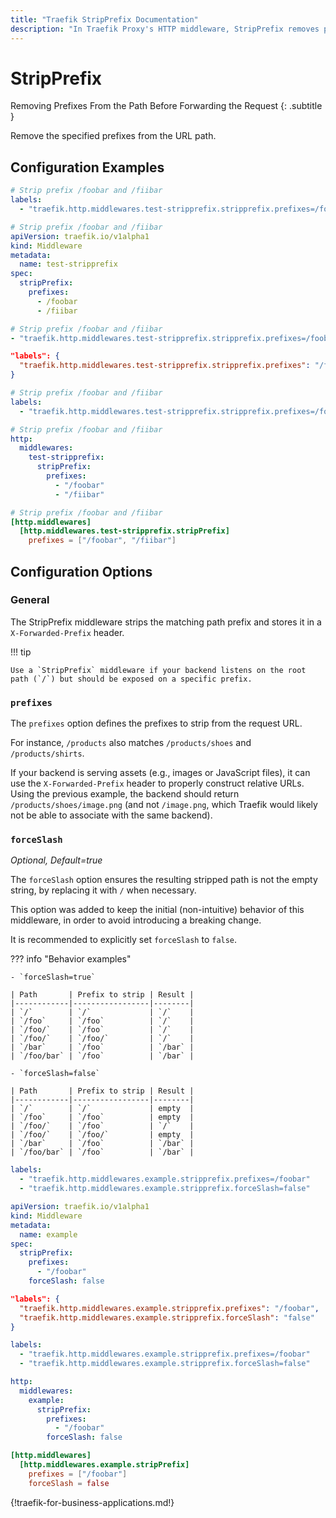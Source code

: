 ```yaml
---
title: "Traefik StripPrefix Documentation"
description: "In Traefik Proxy's HTTP middleware, StripPrefix removes prefixes from paths before forwarding requests. Read the technical documentation."
---
```


# StripPrefix

Removing Prefixes From the Path Before Forwarding the Request
{: .subtitle }

<!--
TODO: add schema
-->

Remove the specified prefixes from the URL path.

## Configuration Examples

```yaml tab="Docker"
# Strip prefix /foobar and /fiibar
labels:
  - "traefik.http.middlewares.test-stripprefix.stripprefix.prefixes=/foobar,/fiibar"
```

```yaml tab="Kubernetes"
# Strip prefix /foobar and /fiibar
apiVersion: traefik.io/v1alpha1
kind: Middleware
metadata:
  name: test-stripprefix
spec:
  stripPrefix:
    prefixes:
      - /foobar
      - /fiibar
```

```yaml tab="Consul Catalog"
# Strip prefix /foobar and /fiibar
- "traefik.http.middlewares.test-stripprefix.stripprefix.prefixes=/foobar,/fiibar"
```

```json tab="Marathon"
"labels": {
  "traefik.http.middlewares.test-stripprefix.stripprefix.prefixes": "/foobar,/fiibar"
}
```

```yaml tab="Rancher"
# Strip prefix /foobar and /fiibar
labels:
  - "traefik.http.middlewares.test-stripprefix.stripprefix.prefixes=/foobar,/fiibar"
```

```yaml tab="File (YAML)"
# Strip prefix /foobar and /fiibar
http:
  middlewares:
    test-stripprefix:
      stripPrefix:
        prefixes:
          - "/foobar"
          - "/fiibar"
```

```toml tab="File (TOML)"
# Strip prefix /foobar and /fiibar
[http.middlewares]
  [http.middlewares.test-stripprefix.stripPrefix]
    prefixes = ["/foobar", "/fiibar"]
```

## Configuration Options

### General

The StripPrefix middleware strips the matching path prefix and stores it in a `X-Forwarded-Prefix` header.

!!! tip

    Use a `StripPrefix` middleware if your backend listens on the root path (`/`) but should be exposed on a specific prefix.

### `prefixes`

The `prefixes` option defines the prefixes to strip from the request URL.

For instance, `/products` also matches `/products/shoes` and `/products/shirts`.

If your backend is serving assets (e.g., images or JavaScript files), it can use the `X-Forwarded-Prefix` header to properly construct relative URLs.
Using the previous example, the backend should return `/products/shoes/image.png` (and not `/image.png`, which Traefik would likely not be able to associate with the same backend).

### `forceSlash`

_Optional, Default=true_

The `forceSlash` option ensures the resulting stripped path is not the empty string, by replacing it with `/` when necessary.

This option was added to keep the initial (non-intuitive) behavior of this middleware, in order to avoid introducing a breaking change.

It is recommended to explicitly set `forceSlash` to `false`.

??? info "Behavior examples"

    - `forceSlash=true`

    | Path       | Prefix to strip | Result |
    |------------|-----------------|--------|
    | `/`        | `/`             | `/`    |
    | `/foo`     | `/foo`          | `/`    |
    | `/foo/`    | `/foo`          | `/`    |
    | `/foo/`    | `/foo/`         | `/`    |
    | `/bar`     | `/foo`          | `/bar` |
    | `/foo/bar` | `/foo`          | `/bar` |

    - `forceSlash=false`

    | Path       | Prefix to strip | Result |
    |------------|-----------------|--------|
    | `/`        | `/`             | empty  |
    | `/foo`     | `/foo`          | empty  |
    | `/foo/`    | `/foo`          | `/`    |
    | `/foo/`    | `/foo/`         | empty  |
    | `/bar`     | `/foo`          | `/bar` |
    | `/foo/bar` | `/foo`          | `/bar` |

```yaml tab="Docker"
labels:
  - "traefik.http.middlewares.example.stripprefix.prefixes=/foobar"
  - "traefik.http.middlewares.example.stripprefix.forceSlash=false"
```

```yaml tab="Kubernetes"
apiVersion: traefik.io/v1alpha1
kind: Middleware
metadata:
  name: example
spec:
  stripPrefix:
    prefixes:
      - "/foobar"
    forceSlash: false
```

```json tab="Marathon"
"labels": {
  "traefik.http.middlewares.example.stripprefix.prefixes": "/foobar",
  "traefik.http.middlewares.example.stripprefix.forceSlash": "false"
}
```

```yaml tab="Rancher"
labels:
  - "traefik.http.middlewares.example.stripprefix.prefixes=/foobar"
  - "traefik.http.middlewares.example.stripprefix.forceSlash=false"
```

```yaml tab="File (YAML)"
http:
  middlewares:
    example:
      stripPrefix:
        prefixes:
          - "/foobar"
        forceSlash: false
```

```toml tab="File (TOML)"
[http.middlewares]
  [http.middlewares.example.stripPrefix]
    prefixes = ["/foobar"]
    forceSlash = false
```

{!traefik-for-business-applications.md!}
